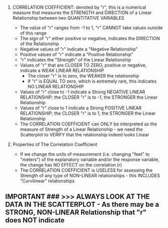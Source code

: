 <!-- Correlation Coefficient --> 

1. CORRELATION COEFFICIENT: denoted by "r", this is a numerical measure that measures the STRENGTH and DIRECTION of a Linear Relationship between two QUANTITATIVE VARIABLES
    - The value of "r" ranges from -1 to 1, "r" CANNOT take values outside of this range 
    - The sign of "r" either positive or negative, indicates the DIRECTION of the Relationship 
    - Negative values of "r" indicate a "Negative Relationship" 
    - Positive values of "r" indicate a "Positive Relationship" 
    - "r" indicates the "Strength" of the Linear Relationship 
    - Values of "r" that are CLOSER TO ZERO, positive or negative, indicate a WEAK LINEAR RELATIONSHIP 
      - The closer "r" is to zero, the WEAKER the relationship 
      - If "r" is EQUAL TO zero, which is extremely rare, this indicates NO LINEAR RELATIONSHIP 
    - Values of "r" close to -1 indicate a Strong NEGATIVE LINEAR RELATIONSHIP; the CLOSER "r" is to -1, the STRONGER the Linear Relationship
    - Values of "r" close to 1 indicate a Strong POSITIVE LINEAR RELATIONSHIP; the CLOSER "r" is to 1, the STRONGER the Linear Relationship
    - The CORRELATION COEFFICIENT can ONLY be interpreted as the measure of Strength of a Linear Relationship - we need the Scatterplot to VERIFY that the relationship indeed looks Linear
    
2. Properties of The Correlation Coefficient 
    - If we change the units of measurement (i.e. changing "feet" to "meters") of the explanatory variable and/or the response variable, the change has NO EFFECT on the correlation (r) 
    - The CORRELATION COEFFICIENT is USELESS for assessing the Strength of any type of NON-LINEAR relationships - this INCLUDES "Curvilinear" relationships 
  ## IMPORTANT ### >>> ALWAYS LOOK AT THE DATA IN THE SCATTERPLOT - As there may be a STRONG, NON-LINEAR Relationship that "r" does NOT indicate #####
